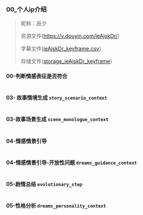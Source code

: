  

### 00_个人ip介绍

> 昵称：辰夕
> 
> 资源文件(https://v.douyin.com/ieAjskDr/)
> 
> 字幕文件([ieAjskDr_keyframe.csv](..%2F..%2Fsrc%2Fdocs%2Fcsv%2FieAjskDr_keyframe.csv))
>
> 存储文件([storage_ieAjskDr_keyframe](..%2F..%2Fsrc%2Fdocs%2Fextract_storage%2F%E8%BE%B0%E5%A4%95%2Fstorage_ieAjskDr_keyframe))

#### 00-判断情感表征是否符合
```text
```

#### 03- 故事情境生成 `story_scenario_context`
```text
```

#### 03-故事场景生成 `scene_monologue_context`
```text
```

#### 04-情感情景引导
```text

```

#### 04-情感情景引导-开放性问题 `dreams_guidance_context`
```text
```


#### 05-剧情总结 `evolutionary_step`
```text
```

#### 05-性格分析 `dreams_personality_context`
```text
```

```text

```
